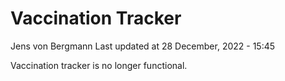 Vaccination Tracker
================
Jens von Bergmann
Last updated at 28 December, 2022 - 15:45

Vaccination tracker is no longer functional.
